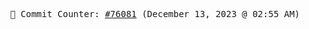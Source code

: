 <p align="center">
    <samp>
        📮 Commit Counter: <a href="https://github.com/Javascript-void0/Javascript-void0/commits/main">#76081</a> (December 13, 2023 @ 02:55 AM)
    </samp>
</p>